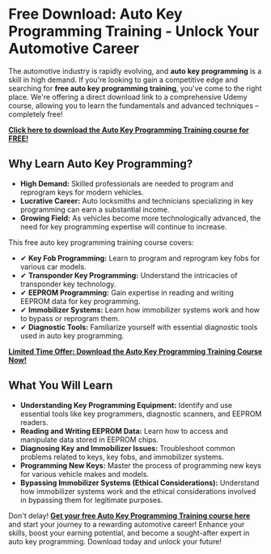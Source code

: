 # Free Download: Auto Key Programming Training - Unlock Your Automotive Career

The automotive industry is rapidly evolving, and **auto key programming** is a skill in high demand. If you're looking to gain a competitive edge and searching for **free auto key programming training**, you've come to the right place. We're offering a direct download link to a comprehensive Udemy course, allowing you to learn the fundamentals and advanced techniques – completely free!

[**Click here to download the Auto Key Programming Training course for FREE!**](https://udemywork.com/auto-key-programming-training)

## Why Learn Auto Key Programming?

*   **High Demand:** Skilled professionals are needed to program and reprogram keys for modern vehicles.
*   **Lucrative Career:** Auto locksmiths and technicians specializing in key programming can earn a substantial income.
*   **Growing Field:** As vehicles become more technologically advanced, the need for key programming expertise will continue to increase.

This free auto key programming training course covers:

*   ✔ **Key Fob Programming:** Learn to program and reprogram key fobs for various car models.
*   ✔ **Transponder Key Programming:** Understand the intricacies of transponder key technology.
*   ✔ **EEPROM Programming:** Gain expertise in reading and writing EEPROM data for key programming.
*   ✔ **Immobilizer Systems:** Learn how immobilizer systems work and how to bypass or reprogram them.
*   ✔ **Diagnostic Tools:** Familiarize yourself with essential diagnostic tools used in auto key programming.

[**Limited Time Offer: Download the Auto Key Programming Training Course Now!**](https://udemywork.com/auto-key-programming-training)

## What You Will Learn

*   **Understanding Key Programming Equipment:** Identify and use essential tools like key programmers, diagnostic scanners, and EEPROM readers.
*   **Reading and Writing EEPROM Data:** Learn how to access and manipulate data stored in EEPROM chips.
*   **Diagnosing Key and Immobilizer Issues:** Troubleshoot common problems related to keys, key fobs, and immobilizer systems.
*   **Programming New Keys:** Master the process of programming new keys for various vehicle makes and models.
*   **Bypassing Immobilizer Systems (Ethical Considerations):** Understand how immobilizer systems work and the ethical considerations involved in bypassing them for legitimate purposes.

Don't delay! **[Get your free Auto Key Programming Training course here](https://udemywork.com/auto-key-programming-training)** and start your journey to a rewarding automotive career! Enhance your skills, boost your earning potential, and become a sought-after expert in auto key programming. Download today and unlock your future!
